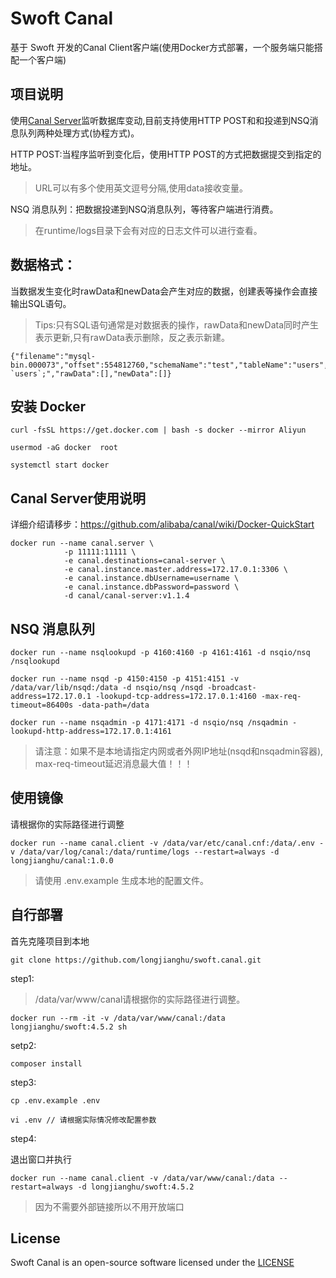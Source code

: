 # Swoft Canal

基于 Swoft 开发的Canal Client客户端(使用Docker方式部署，一个服务端只能搭配一个客户端)

## 项目说明

使用[Canal Server](https://github.com/alibaba/canal)监听数据库变动,目前支持使用HTTP POST和和投递到NSQ消息队列两种处理方式(协程方式)。

HTTP POST:当程序监听到变化后，使用HTTP POST的方式把数据提交到指定的地址。

> URL可以有多个使用英文逗号分隔,使用data接收变量。

NSQ 消息队列：把数据投递到NSQ消息队列，等待客户端进行消费。

> 在runtime/logs目录下会有对应的日志文件可以进行查看。

## 数据格式：

当数据发生变化时rawData和newData会产生对应的数据，创建表等操作会直接输出SQL语句。

> Tips:只有SQL语句通常是对数据表的操作，rawData和newData同时产生表示更新,只有rawData表示删除，反之表示新建。

```
{"filename":"mysql-bin.000073","offset":554812760,"schemaName":"test","tableName":"users","eventType":8,"sql":"TRUNCATE `users`;","rawData":[],"newData":[]}
```

## 安装 Docker

```
curl -fsSL https://get.docker.com | bash -s docker --mirror Aliyun

usermod -aG docker  root

systemctl start docker
```

## Canal Server使用说明

详细介绍请移步：https://github.com/alibaba/canal/wiki/Docker-QuickStart

```
docker run --name canal.server \
			-p 11111:11111 \
			-e canal.destinations=canal-server \
			-e canal.instance.master.address=172.17.0.1:3306 \
			-e canal.instance.dbUsername=username \
			-e canal.instance.dbPassword=password \
			-d canal/canal-server:v1.1.4
```

## NSQ 消息队列

```
docker run --name nsqlookupd -p 4160:4160 -p 4161:4161 -d nsqio/nsq /nsqlookupd

docker run --name nsqd -p 4150:4150 -p 4151:4151 -v /data/var/lib/nsqd:/data -d nsqio/nsq /nsqd -broadcast-address=172.17.0.1 -lookupd-tcp-address=172.17.0.1:4160 -max-req-timeout=86400s -data-path=/data

docker run --name nsqadmin -p 4171:4171 -d nsqio/nsq /nsqadmin -lookupd-http-address=172.17.0.1:4161
```
> 请注意：如果不是本地请指定内网或者外网IP地址(nsqd和nsqadmin容器), max-req-timeout延迟消息最大值！！！

## 使用镜像

请根据你的实际路径进行调整

```
docker run --name canal.client -v /data/var/etc/canal.cnf:/data/.env -v /data/var/log/canal:/data/runtime/logs --restart=always -d longjianghu/canal:1.0.0
```

> 请使用 .env.example 生成本地的配置文件。 

## 自行部署

首先克隆项目到本地

```
git clone https://github.com/longjianghu/swoft.canal.git
```

step1:

> /data/var/www/canal请根据你的实际路径进行调整。

```
docker run --rm -it -v /data/var/www/canal:/data longjianghu/swoft:4.5.2 sh
```

setp2:

```
composer install
```

step3:

```
cp .env.example .env 

vi .env // 请根据实际情况修改配置参数
```

step4:

退出窗口并执行

```
docker run --name canal.client -v /data/var/www/canal:/data --restart=always -d longjianghu/swoft:4.5.2
```

> 因为不需要外部链接所以不用开放端口

## License

Swoft Canal is an open-source software licensed under the [LICENSE](LICENSE)
